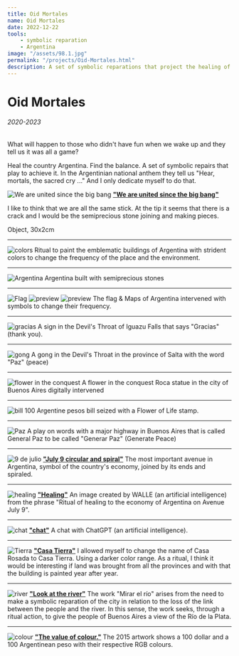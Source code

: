 ```yaml
---
title: Oid Mortales
name: Oid Mortales
date: 2022-12-22
tools:
    - symbolic reparation
    - Argentina
image: "/assets/98.1.jpg"
permalink: "/projects/Oid-Mortales.html"
description: A set of symbolic reparations that project the healing of Argentina.
---
```


# Oid Mortales

###### 2020-2023

What will happen to those who didn't have fun when we wake up and they tell us it was all a game?

Heal the country Argentina. Find the balance. A set of symbolic repairs that play to achieve it. In the Argentinian national anthem they tell us "Hear, mortals, the sacred cry ..."
And I only dedicate myself to do that.

![We are united since the big bang](/assets/100.4.jpg)
**<ins>"We are united since the big bang"</ins>**

I like to think that we are all the same stick. At the tip it seems that there is a crack and I would be the semiprecious stone joining and making pieces.

Object, 30x2cm

---

![colors](/assets/98.2.png)
Ritual to paint the emblematic buildings of Argentina with strident colors to change the frequency of the place and the environment.

---

![Argentina](/assets/98.3.jpg)
Argentina built with semiprecious stones

---

![Flag](/assets/98.1.jpg)
![preview](/assets/98.4.jpg)
![preview](/assets/98.5.jpg)
The flag & Maps of Argentina intervened with symbols to change their frequency.

---

![gracias](/assets/98.6.jpg)
A sign in the Devil's Throat of Iguazu Falls that says "Gracias" (thank you).

---

![gong](/assets/98.7.jpg)
A gong in the Devil's Throat in the province of Salta with the word "Paz" (peace)

---

![flower in the conquest](/assets/99.1.jpg)
A flower in the conquest
Roca statue in the city of Buenos Aires digitally intervened

---

![bill](/assets/99.2.jpg)
100 Argentine pesos bill seized with a Flower of Life stamp.

---

![Paz](/assets/99.3.jpg)
A play on words with a major highway in Buenos Aires that is called General Paz to be called "Generar Paz" (Generate Peace)

---

![9 de julio](/assets/98.8.jpg)
**<ins>"July 9 circular and spiral"</ins>**
The most important avenue in Argentina, symbol of the country's economy, joined by its ends and spiraled.

---

![healing](/assets/98.9.jpg)
**<ins>"Healing"</ins>**
An image created by WALLE (an artificial intelligence) from the phrase "Ritual of healing to the economy of Argentina on Avenue July 9".

---

![chat](/assets/98.10.jpg)
**<ins>"chat"</ins>**
A chat with ChatGPT (an artificial intelligence).

---

![Tierra](/assets/98.11.jpg)
**<ins>"Casa Tierra"</ins>**
I allowed myself to change the name of Casa Rosada to Casa Tierra. Using a darker color range.
As a ritual, I think it would be interesting if land was brought from all the provinces and with that the building is painted year after year.

---

![river](/assets/98.12.jpg)
**<ins>"Look at the river"</ins>**
The work "Mirar el río" arises from the need to make a symbolic reparation of the city in relation to the loss of the link between the people and the river. In this sense, the work seeks, through a ritual action, to give the people of Buenos Aires a view of the Río de la Plata.

---

![colour](/assets/98.13.jpg)
**<ins>"The value of colour."</ins>**
The 2015 artwork shows a 100 dollar and a 100 Argentinean peso with their respective RGB colours.
